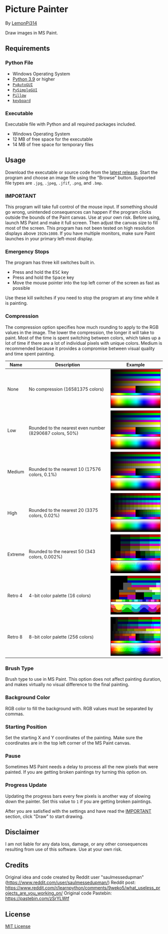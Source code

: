# Picture Painter
By [LemonPi314](https://github.com/LemonPi314)

Draw images in MS Paint.
## Requirements
### Python File
- Windows Operating System
- [Python 3.9](https://www.python.org/downloads/) or higher
- [`PyAutoGUI`](https://pypi.org/project/PyAutoGUI/)
- [`PySimpleGUI`](https://pypi.org/project/PySimpleGUI/)
- [`Pillow`](https://pypi.org/project/Pillow/)
- [`keyboard`](https://pypi.org/project/keyboard/)
### Executable
Executable file with Python and all required packages included.
- Windows Operating System
- 12 MB of free space for the executable
- 14 MB of free space for temporary files
## Usage
Download the executable or source code from the [latest release](https://github.com/LemonPi314/picture-painter/releases/latest).
Start the program and choose an image file using the "Browse" button. Supported file types are `.jpg`, `.jpeg`, `.jfif`, `.png`, and `.bmp`.
### IMPORTANT
This program will take full control of the mouse input. If something should go wrong, unintended consequences can happen if the program clicks outside the bounds of the Paint canvas. Use at your own risk. Before using, launch MS Paint and make it full screen. Then adjust the canvas size to fill most of the screen. This program has not been tested on high resolution displays above `1920x1080`. If you have multiple monitors, make sure Paint launches in your primary left-most display.
### Emergency Stops
The program has three kill switches built in.
- Press and hold the <kbd>ESC</kbd> key
- Press and hold the <kbd>Space</kbd> key
- Move the mouse pointer into the top left corner of the screen as fast as possible

Use these kill switches if you need to stop the program at any time while it is painting.
### Compression
The compression option specifies how much rounding to apply to the RGB values in the image. The lower the compression, the longer it will take to paint. Most of the time is spent switching between colors, which takes up a lot of time if there are a lot of individual pixels with unique colors. Medium is recommended because it provides a compromise between visual quality and time spent painting.

|Name|Description|Example|
|----|-----------|-------|
|None|No compression (16581375 colors)|![none.png](images/compression/none.png "None")|
|Low|Rounded to the nearest even number (8290687 colors, 50%)|![low.png](images/compression/low.png "Low")|
|Medium|Rounded to the nearest 10 (17576 colors, 0.1%)|![medium.png](images/compression/medium.png "Medium")|
|High|Rounded to the nearest 20 (3375 colors, 0.02%)|![high.png](images/compression/high.png "High")|
|Extreme|Rounded to the nearest 50 (343 colors, 0.002%)|![extreme.png](images/compression/extreme.png "Extreme")|
|Retro 4|4-bit color palette (16 colors)|![retro_4.png](images/compression/retro_4.png "Retro 4")|
|Retro 8|8-bit color palette (256 colors)|![retro_8.png](images/compression/retro_8.png "Retro 8")|

### Brush Type
Brush type to use in MS Paint. This option does not affect painting duration, and makes virtually no visual difference to the final painting.
### Background Color
RGB color to fill the background with. RGB values must be separated by commas.
### Starting Position
Set the starting X and Y coordinates of the painting. Make sure the coordinates are in the top left corner of the MS Paint canvas.
### Pause
Sometimes MS Paint needs a delay to process all the new pixels that were painted. If you are getting broken paintings try turning this option on.
### Progress Update
Updating the progress bars every few pixels is another way of slowing down the painter. Set this value to `1` if you are getting broken paintings.

After you are satisfied with the settings and have read the [IMPORTANT](#important) section, click "Draw" to start drawing.
## Disclaimer
I am not liable for any data loss, damage, or any other consequences resulting from use of this software. Use at your own risk.
## Credits
Original idea and code created by Reddit user "saulmessedupman" (https://www.reddit.com/user/saulmessedupman/)
Reddit post: https://www.reddit.com/r/learnpython/comments/9weko5/what_useless_projects_are_you_working_on/
Original code Pastebin: https://pastebin.com/zSrYLWtf
## License
[MIT License](https://choosealicense.com/licenses/mit/)
